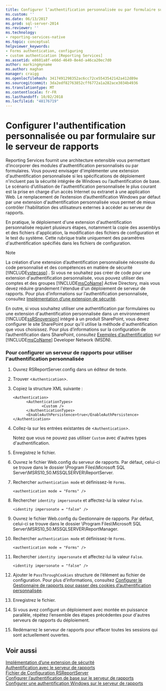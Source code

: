 ```yaml
---
title: Configurer l’authentification personnalisée ou par formulaire sur le serveur de rapports| Microsoft Docs
ms.custom: ''
ms.date: 06/13/2017
ms.prod: sql-server-2014
ms.reviewer: ''
ms.technology:
- reporting-services-native
ms.topic: conceptual
helpviewer_keywords:
- Forms authentication, configuring
- custom authentication [Reporting Services]
ms.assetid: e8601a8f-e66d-4649-8e4d-a46ca20ec7d0
author: markingmyname
ms.author: maghan
manager: craigg
ms.openlocfilehash: 3417491298352ac6cc72ce5543542142a412d89e
ms.sourcegitcommit: 3da2edf82763852cff6772a1a282ace3034b4936
ms.translationtype: MT
ms.contentlocale: fr-FR
ms.lasthandoff: 10/02/2018
ms.locfileid: "48176719"
---
```

# <a name="configure-custom-or-forms-authentication-on-the-report-server"></a>Configurer l'authentification personnalisée ou par formulaire sur le serveur de rapports
  Reporting Services fournit une architecture extensible vous permettant d’incorporer des modules d'authentification personnalisés ou par formulaires. Vous pouvez envisager d'implémenter une extension d'authentification personnalisée si les spécifications de déploiement n'incluent pas la sécurité intégrée de Windows ou l’authentification de base. Le scénario d’utilisation de l'authentification personnalisée le plus courant est la prise en charge d’un accès Internet ou extranet à une application Web. Le remplacement de l’extension d’authentification Windows par défaut par une extension d'authentification personnalisée vous permet de mieux contrôler l'habilitation des utilisateurs externes à accéder au serveur de rapports.  
  
 En pratique, le déploiement d'une extension d'authentification personnalisée requiert plusieurs étapes, notamment la copie des assemblys et des fichiers d'application, la modification des fichiers de configuration et le test du système. Cette rubrique traite uniquement des paramètres d'authentification spécifiés dans les fichiers de configuration.  
  
> [!NOTE]  
>  La création d’une extension d’authentification personnalisée nécessite du code personnalisé et des compétences en matière de sécurité [!INCLUDE[vstecasp](../../includes/vstecasp-md.md)] . Si vous ne souhaitez pas créer de code pour une extension d'authentification personnalisée, vous pouvez utiliser des comptes et des groupes [!INCLUDE[msCoName](../../includes/msconame-md.md)] Active Directory, mais vous devez réduire grandement l'étendue d'un déploiement de serveur de rapports. Pour plus d’informations sur l’authentification personnalisée, consultez [Implémentation d’une extension de sécurité](../extensions/security-extension/implementing-a-security-extension.md).  
  
 En outre, si vous souhaitez utiliser une authentification par formulaires ou une extension d'authentification personnalisée dans un environnement [!INCLUDE[ssRSnoversion](../../includes/ssrsnoversion-md.md)] intégré à un produit SharePoint, vous devez configurer le site SharePoint pour qu'il utilise la méthode d'authentification que vous choisissez. Pour plus d’informations sur la configuration de l’authentification dans SharePoint, consultez [Exemples d’authentification](http://go.microsoft.com/fwlink/?LinkId=115575) sur [!INCLUDE[msCoName](../../includes/msconame-md.md)] Developer Network (MSDN).  
  
### <a name="to-configure-a-report-server-to-use-custom-authentication"></a>Pour configurer un serveur de rapports pour utiliser l'authentification personnalisée  
  
1.  Ouvrez RSReportServer.config dans un éditeur de texte.  
  
2.  Trouver <`Authentication`>.  
  
3.  Copiez la structure XML suivante :  
  
    ```  
    <Authentication>  
          <AuthenticationTypes>  
                 <Custom />  
          </AuthenticationTypes>  
          <EnableAuthPersistence>true</EnableAuthPersistence>  
    </Authentication>  
    ```  
  
4.  Collez-la sur les entrées existantes de <`Authentication`>.  
  
     Notez que vous ne pouvez pas utiliser `Custom` avec d'autres types d'authentification.  
  
5.  Enregistrez le fichier.  
  
6.  Ouvrez le fichier Web.config du serveur de rapports. Par défaut, celui-ci se trouve dans le dossier \Program Files\Microsoft SQL Server\MSRS10_50.MSSQLSERVER\ReportServer.  
  
7.  Rechercher `authentication mode` et définissez-le `Forms`.  
  
    ```  
    <authentication mode = "Forms" />  
    ```  
  
8.  Rechercher `identity impersonate` et affectez-lui la valeur `False`.  
  
    ```  
    <identity impersonate = "false" />  
    ```  
  
9. Ouvrez le fichier Web.config du Gestionnaire de rapports. Par défaut, celui-ci se trouve dans le dossier \Program Files\Microsoft SQL Server\MSRS10_50.MSSQLSERVER\ReportManager.  
  
10. Rechercher `authentication mode` et définissez-le `Forms`.  
  
    ```  
    <authentication mode = "Forms" />  
    ```  
  
11. Rechercher `identity impersonate` et affectez-lui la valeur `False`.  
  
    ```  
    <identity impersonate = "false" />  
    ```  
  
12. Ajouter le `PassThroughCookies` structure de l’élément au fichier de configuration. Pour plus d’informations, consultez [Configurer le Gestionnaire de rapports pour passer des cookies d’authentification personnalisée](configure-the-web-portal-to-pass-custom-authentication-cookies.md).  
  
13. Enregistrez le fichier.  
  
14. Si vous avez configuré un déploiement avec montée en puissance parallèle, répétez l’ensemble des étapes précédentes pour d'autres serveurs de rapports du déploiement.  
  
15. Redémarrez le serveur de rapports pour effacer toutes les sessions qui sont actuellement ouvertes.  
  
## <a name="see-also"></a>Voir aussi  
 [Implémentation d’une extension de sécurité](../extensions/security-extension/implementing-a-security-extension.md)   
 [Authentification avec le serveur de rapports](authentication-with-the-report-server.md)   
 [Fichier de Configuration RSReportServer](../report-server/rsreportserver-config-configuration-file.md)   
 [Configurer l’authentification de base sur le serveur de rapports](configure-basic-authentication-on-the-report-server.md)   
 [Configurer une authentification Windows sur le serveur de rapports](configure-windows-authentication-on-the-report-server.md)  
  
  
